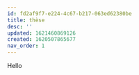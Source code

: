 ```yaml
---
id: fd2af9f7-e224-4c67-b217-063ed62380be
title: thèse
desc: ''
updated: 1621460869126
created: 1620507865677
nav_order: 1
---
```

Hello
